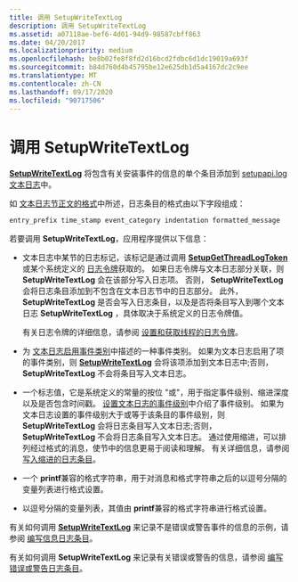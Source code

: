 ```yaml
---
title: 调用 SetupWriteTextLog
description: 调用 SetupWriteTextLog
ms.assetid: a07118ae-bef6-4d01-94d9-98587cbff863
ms.date: 04/20/2017
ms.localizationpriority: medium
ms.openlocfilehash: be8b02fe8f8fd2d16bcd2fdbc6d1dc19019a693f
ms.sourcegitcommit: b84d760d4b45795be12e625db1d5a4167dc2c9ee
ms.translationtype: MT
ms.contentlocale: zh-CN
ms.lasthandoff: 09/17/2020
ms.locfileid: "90717506"
---
```

# <a name="calling-setupwritetextlog"></a>调用 SetupWriteTextLog


[**SetupWriteTextLog**](/windows/win32/api/setupapi/nf-setupapi-setupwritetextlog) 将包含有关安装事件的信息的单个条目添加到 [setupapi.log 文本日志](setupapi-text-logs.md)中。

如 [文本日志节正文的格式](format-of-a-text-log-section-body.md)中所述，日志条目的格式由以下字段组成：

```cpp
entry_prefix time_stamp event_category indentation formatted_message
```

若要调用 **SetupWriteTextLog**，应用程序提供以下信息：

-   文本日志中某节的日志标记，该标记是通过调用 [**SetupGetThreadLogToken**](/windows/win32/api/setupapi/nf-setupapi-setupgetthreadlogtoken)或某个系统定义的 [日志令牌](log-tokens.md)获取的。 如果日志令牌与文本日志部分关联，则 **SetupWriteTextLog** 会在该部分写入日志项。 否则， **SetupWriteTextLog** 会将日志条目添加到不包含在文本日志节中的日志部分。 此外， **SetupWriteTextLog** 是否会写入日志条目，以及是否将条目写入到哪个文本日志 **SetupWriteTextLog** ，具体取决于系统定义的日志令牌值。

    有关日志令牌的详细信息，请参阅 [设置和获取线程的日志令牌](setting-and-getting-a-log-token-for-a-thread.md)。

-   为 [文本日志启用事件类别](enabling-event-categories-for-a-text-log.md)中描述的一种事件类别。 如果为文本日志启用了项的事件类别，则 [**SetupWriteTextLog**](/windows/win32/api/setupapi/nf-setupapi-setupwritetextlog) 会将该项添加到文本日志中;否则， **SetupWriteTextLog** 不会将条目写入文本日志。

-   一个标志值，它是系统定义的常量的按位 "或"，用于指定事件级别、缩进深度以及是否包含时间戳。 [设置文本日志的事件级别](setting-the-event-level-for-a-text-log.md)中介绍了事件级别。 如果为文本日志设置的事件级别大于或等于该条目的事件级别，则 **SetupWriteTextLog** 会将日志条目写入文本日志;否则， **SetupWriteTextLog** 不会将日志条目写入文本日志。 通过使用缩进，可以排列经过格式的消息，使节中的信息更易于阅读和理解。 有关详细信息，请参阅 [写入缩进的日志条目](writing-indented-log-entries.md)。

-   一个 **printf**兼容的格式字符串，用于对消息和格式字符串之后的以逗号分隔的变量列表进行格式设置。

-   以逗号分隔的变量列表，其值由 **printf**兼容的格式字符串进行格式设置。

有关如何调用 [**SetupWriteTextLog**](/windows/win32/api/setupapi/nf-setupapi-setupwritetextlog) 来记录不是错误或警告事件的信息的示例，请参阅 [编写信息日志条目](writing-an-information-log-entry.md)。

有关如何调用 **SetupWriteTextLog** 来记录有关错误或警告的信息，请参阅 [编写错误或警告日志条目](writing-an-error-or-warning-log-entry.md)。

 

